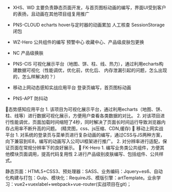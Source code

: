 - XHS、WD     主要负责静态页面开发，与首页图标动画的编写，界面UI受到客户的表扬，且动画在其他项目组复用推广
- PNS-CLOUD  echarts hover与定时器的动画累加 人工核查 SessionStorage 闭包
- WZ-Hero	 公共组件的编写 预警中心 收藏中心、产品级皮肤包更换
- NC		 产品级换肤 
- PNS-CIS	 可视化展示平台（地图、饼、柱、线、热力），通过利用echarts构建数据可视化（性能调优，优化前，优化后、
  内存泄漏引起的问题，怎么出现的，怎么样解决的？）

- 移动上网动态感知实战应用平台 登录页编写，首页图标动画
- PNS-APT	 防抖动









态势感知应用平台
	   1. 该项目为可视化展示平台，通过利用echarts（地图、饼、柱、线等）进行数据可视化展示，方便用户查看各类数据的对比。
	   2. 对该项目进行性能调优，页面加载时间缩短了4秒，同时解决了页面长时间运行导致浏览器内存占用率不断升高的问题。
	   (精灵图，css、js压缩、CDN,缓存)
 移动上网实战平台
      1. 对系统的登录页与菜单页进行复杂动画的编写，通过CSS与JS两种方案，向下兼容到IE8，编写的动画写入公司UI框架进行推广。
		  2. 对分辨率进行适配，保证页面在常规分辨率下的良好展示。
 FK-Hero
      1. 编写业务类公共组件，方便其他模块页面调用，提高代码复用性
2.进行产品级别皮肤编写、包括组件、公共样式。


静态页面：HTML5+CSS3、预处理器：SASS、业务编码：Jquery+es6、自动化构建与打包：Gulp、模块化：RequireJS、模版引擎：artTemplate。业余学习：vue2+vuexlabel+webpack+vue-router(实战项目在git)；